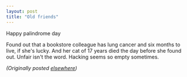 ```yaml
---
layout: post
title: "Old friends"
---
```




<p>Happy palindrome day

<p>Found out that a bookstore colleague has lung cancer and
six months to live, if she's lucky. And her cat of 17 years
died the day before she found out. Unfair isn't the word.
Hacking seems so empty sometimes.

<p>

<p><em>(Originally posted <a href="http://www.advogato.org/person/cwinters/diary.html?start=77">elsewhere</a>)</em></p>


